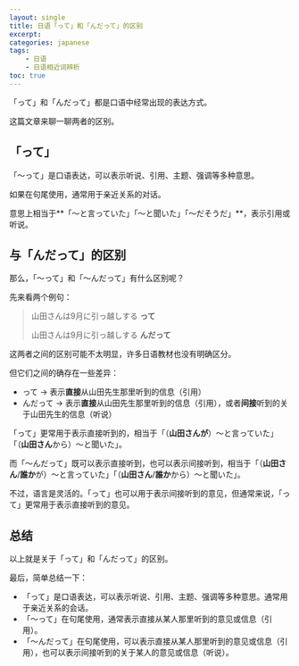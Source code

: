 ```yaml
---
layout: single
title: 日语「って」和「んだって」的区别
excerpt: 
categories: japanese
tags:
    - 日语
    - 日语相近词辨析
toc: true
---
```


「って」和「んだって」都是口语中经常出现的表达方式。

这篇文章来聊一聊两者的区别。

## 「って」

「〜って」是口语表达，可以表示听说、引用、主题、强调等多种意思。

如果在句尾使用，通常用于亲近关系的对话。

意思上相当于**「～と言っていた」「～と聞いた」「～だそうだ」**，表示引用或听说。

## 与「んだって」的区别

那么，「～って」和「～んだって」有什么区别呢？

先来看两个例句：

> 山田さんは9月に引っ越しする **って**
>
> 山田さんは9月に引っ越しする **んだって**

这两者之间的区别可能不太明显，许多日语教材也没有明确区分。

但它们之间的确存在一些差异：

* って → 表示**直接**从山田先生那里听到的信息（引用）
* んだって → 表示**直接**从山田先生那里听到的信息（引用），或者**间接**听到的关于山田先生的信息（听说）

「って」更常用于表示直接听到的，相当于「（**山田さんが**）～と言っていた」「（**山田さん**から）～と聞いた」。

而「～んだって」既可以表示直接听到，也可以表示间接听到，相当于「（**山田さん**/**誰か**が）～と言っていた」「（**山田さん**/**誰か**から）～と聞いた」。

不过，语言是灵活的。「って」也可以用于表示间接听到的意见，但通常来说，「って」更常用于表示直接听到的意见。

## 总结

以上就是关于「って」和「んだって」的区别。

最后，简单总结一下：

- 「って」是口语表达，可以表示听说、引用、主题、强调等多种意思。通常用于亲近关系的会话。
- 「～って」在句尾使用，通常表示直接从某人那里听到的意见或信息（引用）。
- 「～んだって」在句尾使用，可以表示直接从某人那里听到的意见或信息（引用），也可以表示间接听到的关于某人的意见或信息（听说）。
